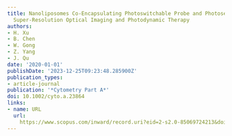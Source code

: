 ```yaml
---
title: Nanoliposomes Co-Encapsulating Photoswitchable Probe and Photosensitizer for
  Super-Resolution Optical Imaging and Photodynamic Therapy
authors:
- H. Xu
- B. Chen
- W. Gong
- Z. Yang
- J. Qu
date: '2020-01-01'
publishDate: '2023-12-25T09:23:48.285900Z'
publication_types:
- article-journal
publication: '*Cytometry Part A*'
doi: 10.1002/cyto.a.23864
links:
- name: URL
  url: 
    https://www.scopus.com/inward/record.uri?eid=2-s2.0-85069724213&doi=10.1002%2fcyto.a.23864&partnerID=40&md5=4465b822a026f4f5c60533cc692f989c
---
```

